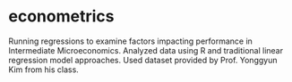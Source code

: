 # econometrics
Running regressions to examine factors impacting performance in Intermediate Microeconomics. 
Analyzed data using R and traditional linear regression model approaches. 
Used dataset provided by Prof. Yonggyun Kim from his class.
